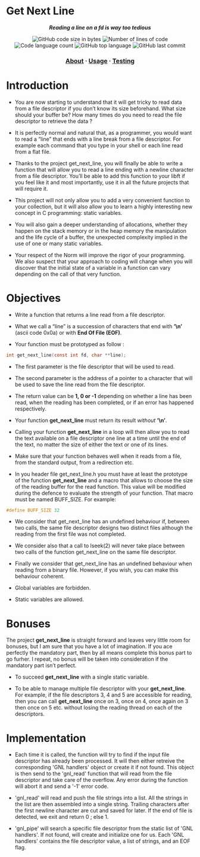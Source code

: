 # Get Next Line
<p align="center">
	<b><i>Reading a line on a fd is way too tedious</i></b><br>
</p>

<p align="center">
	<img alt="GitHub code size in bytes" src="https://img.shields.io/github/languages/code-size/jdecorte-be/42-Get-next-line?color=lightblue" />
	<img alt="Number of lines of code" src="https://img.shields.io/tokei/lines/github/jdecorte-be/42-Get-next-line?color=critical" />
	<img alt="Code language count" src="https://img.shields.io/github/languages/count/jdecorte-be/42-Get-next-line?color=yellow" />
	<img alt="GitHub top language" src="https://img.shields.io/github/languages/top/jdecorte-be/42-Get-next-line?color=blue" />
	<img alt="GitHub last commit" src="https://img.shields.io/github/last-commit/jdecorte-be/42-Get-next-line?color=green" />
</p>

<h3 align="center">
	<a href="#%EF%B8%8F-about">About</a>
	<span> · </span>
	<a href="#%EF%B8%8F-usage">Usage</a>
	<span> · </span>
	<a href="#-testing">Testing</a>
</h3>


# Introduction
- You are now starting to understand that it will get tricky to read data from a file descriptor if you don’t know its size beforehand. What size should your buffer be? How many times do you need to read the file descriptor to retrieve the data ?

- It is perfectly normal and natural that, as a programmer, you would want to read a “line” that ends with a line break from a file descriptor. For example each command that you type in your shell or each line read from a flat file.

- Thanks to the project get_next_line, you will finally be able to write a function that will allow you to read a line ending with a newline character from a file descriptor. You’ll be able to add this function to your libft if you feel like it and most importantly, use it in all the future projects that will require it.

 - This project will not only allow you to add a very convenient function to your collection, but it will also allow you to learn a highly interesting new concept in C programming: static variables.

- You will also gain a deeper understanding of allocations, whether they happen on the stack memory or in the heap memory the manipulation and the life cycle of a buffer, the unexpected complexity implied in the use of one or many static variables.

- Your respect of the Norm will improve the rigor of your programming. We also suspect that your approach to coding will change when you will discover that the initial state of a variable in a function can vary depending on the call of that very function.

# Objectives
- Write a function that returns a line read from a file descriptor.

- What we call a “line” is a succession of characters that end with **’\n’** (ascii code 0x0a) or with **End Of File (EOF)**.

- Your function must be prototyped as follow :
```c
int get_next_line(const int fd, char **line);
```

- The first parameter is the file descriptor that will be used to read.

- The second parameter is the address of a pointer to a character that will be used to save the line read from the file descriptor.

- The return value can be **1, 0 or -1** depending on whether a line has been read, when the reading has been completed, or if an error has happened respectively.

- Your function **get_next_line** must return its result _without_ **’\n’**.

- Calling your function **get_next_line** in a loop will then allow you to read the text available on a file descriptor one line at a time until the end of the text, no matter the size of either the text or one of its lines.

- Make sure that your function behaves well when it reads from a file, from the standard output, from a redirection etc.

- In you header file get_next_line.h you must have at least the prototype of the function **get_next_line** and a macro that allows to choose the size of the reading buffer for the read function. This value will be modified during the defence to evaluate the strength of your function. That macro must be named BUFF_SIZE. For example:
```c
#define BUFF_SIZE 32
```

- We consider that get_next_line has an undefined behaviour if, between two calls,
the same file descriptor designs two distinct files although the reading from the first
file was not completed.

- We consider also that a call to lseek(2) will never take place between two calls of
the function get_next_line on the same file descriptor.

- Finally we consider that get_next_line has an undefined behaviour when reading
from a binary file. However, if you wish, you can make this behaviour coherent.

- Global variables are forbidden.

- Static variables are allowed.

# Bonuses
The project **get_next_line** is straight forward and leaves very little room for bonuses, but I am sure that you have a lot of imagination. If you ace perfectly the mandatory part, then by all means complete this bonus part to go furher. I repeat, no bonus will be taken into consideration if the mandatory part isn’t perfect.

- To succeed **get_next_line** with a single static variable.

- To be able to manage multiple file descriptor with your **get_next_line**. For example, if the file descriptors 3, 4 and 5 are accessible for reading, then you can call **get_next_line** once on 3, once on 4, once again on 3 then once on 5 etc. without losing the reading thread on each of the descriptors.

# Implementation
- Each time it is called, the function will try to find if the input file descriptor has already been processed. It will then either retreive the corresponding 'GNL handlers' object or create it if not found. This object is then send to the 'gnl_read' function that will read from the file descriptor and take care of the overflow. Any error during the function will abort it and send a '-1' error code.

- 'gnl_read' will read and push the file strings into a list. All the strings in the list are then assembled into a single string. Trailing characters after the first newline character are cut and saved for later. If the end of file is detected, we exit and return 0 ; else 1.

- 'gnl_pipe' will search a specific file descriptor from the static list of 'GNL handlers'. If not found, will create and initialize one for us. Each 'GNL handlers' contains the file descriptor value, a list of strings, and an EOF flag.
